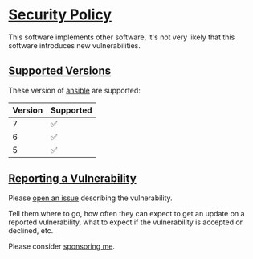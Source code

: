 # [Security Policy](#security-policy)

This software implements other software, it's not very likely that this software introduces new vulnerabilities.

## [Supported Versions](#supported-versions)

These version of [ansible](https://pypi.org/project/ansible/) are supported:

| Version | Supported          |
| ------- | ------------------ |
| 7       | :white_check_mark: |
| 6       | :white_check_mark: |
| 5       | :white_check_mark: |

## [Reporting a Vulnerability](#reporting-a-vulnarability)

Please [open an issue](https://github.com/robertdebock/ansible-role-bareos/issues) describing the vulnerability.

Tell them where to go, how often they can expect to get an update on a
reported vulnerability, what to expect if the vulnerability is accepted or
declined, etc.

Please consider [sponsoring me](https://github.com/sponsors/robertdebock).
